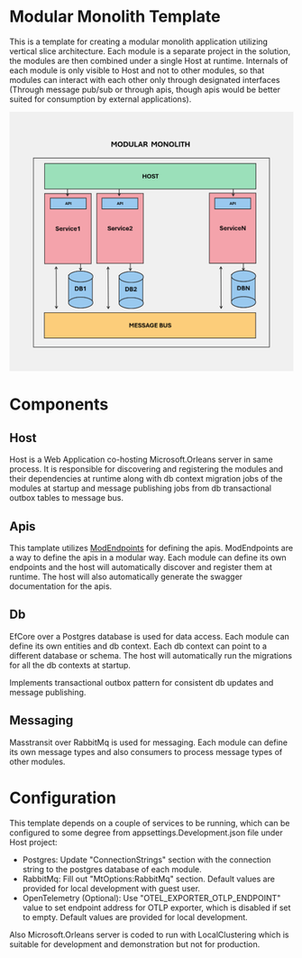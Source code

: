 # Modular Monolith Template

This is a template for creating a modular monolith application utilizing vertical slice architecture. Each module is a separate project in the solution, the modules are then combined under a single Host at runtime. Internals of each module is only visible to Host and not to other modules, so that modules can interact with each other only through designated interfaces (Through message pub/sub or through apis, though apis would be better suited for consumption by external applications).

![High Level Design Diagram](./HighLevelDesignDiagram.png)

# Components

## Host

Host is a Web Application co-hosting Microsoft.Orleans server in same process. It is responsible for discovering and registering the modules and their dependencies at runtime along with db context migration jobs of the modules at startup and message publishing jobs from db transactional outbox tables to message bus.

## Apis

This tamplate utilizes [ModEndpoints](https://github.com/modabas/ModEndpoints) for defining the apis. ModEndpoints are a way to define the apis in a modular way. Each module can define its own endpoints and the host will automatically discover and register them at runtime. The host will also automatically generate the swagger documentation for the apis.

## Db

EfCore over a Postgres database is used for data access. Each module can define its own entities and db context. Each db context can point to a different database or schema. The host will automatically run the migrations for all the db contexts at startup. 

Implements transactional outbox pattern for consistent db updates and message publishing.

## Messaging

Masstransit over RabbitMq is used for messaging. Each module can define its own message types and also consumers to process message types of other modules.

# Configuration

This template depends on a couple of services to be running, which can be configured to some degree from appsettings.Development.json file under Host project:
- Postgres: Update "ConnectionStrings" section with the connection string to the postgres database of each module.
- RabbitMq: Fill out "MtOptions:RabbitMq" section. Default values are provided for local development with guest user.
- OpenTelemetry (Optional): Use "OTEL_EXPORTER_OTLP_ENDPOINT" value to set endpoint address for OTLP exporter, which is disabled if set to empty. Default values are provided for local development.

Also Microsoft.Orleans server is coded to run with LocalClustering which is suitable for development and demonstration but not for production.